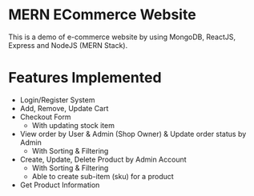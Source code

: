 # MERN ECommerce Website
This is a demo of e-commerce website by using MongoDB, ReactJS, Express and NodeJS (MERN Stack).

# Features Implemented
- Login/Register System
- Add, Remove, Update Cart
- Checkout Form
  - With updating stock item
- View order by User & Admin (Shop Owner) & Update order status by Admin
  - With Sorting & Filtering
- Create, Update, Delete Product by Admin Account 
  - With Sorting & Filtering
  - Able to create sub-item (sku) for a product
- Get Product Information
